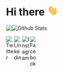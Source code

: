 # Hi there  <img src="https://github.com/ABSphreak/ABSphreak/blob/master/gifs/Hi.gif" width="30px">

<a href="https://github.com/0x1e0000">
  <img align="left" src="https://github-readme-stats.vercel.app/api/top-langs/?username=0x1e0000&theme=radical" />
</a>

![Github Stats](https://github-readme-stats.vercel.app/api?username=0x1e0000&&show_icons=true&theme=radical&line_height=27)

<a href="https://twitter.com/bboyaitsi">
  <img align="left" alt="Twitter" width="22px" src="https://cdn.jsdelivr.net/npm/simple-icons@v3/icons/twitter.svg" />
</a>
<a href="https://www.linkedin.com/in/mohamed-ait-si-mhand-a4b687161/">
  <img align="left" alt="Linkedin" width="22px" src="https://cdn.jsdelivr.net/npm/simple-icons@v3/icons/linkedin.svg" />
</a>
<a href="https://www.instagram.com/bboyaitsi/">
  <img align="left" alt="Instagram" width="22px" src="https://cdn.jsdelivr.net/npm/simple-icons@v3/icons/instagram.svg" />
</a>
<a href="https://www.facebook.com/0x10000/">
  <img align="left" alt="Facebook" width="22px" src="https://cdn.jsdelivr.net/npm/simple-icons@v3/icons/facebook.svg" />
</a>

<!--
**0x1e0000/0x1e0000** is a ✨ _special_ ✨ repository because its `README.md` (this file) appears on your GitHub profile.

Here are some ideas to get you started:

- 🔭 I’m currently working on ...
- 🌱 I’m currently learning ...
- 👯 I’m looking to collaborate on ...
- 🤔 I’m looking for help with ...
- 💬 Ask me about ...
- 📫 How to reach me: ...
- 😄 Pronouns: ...
- ⚡ Fun fact: ...
-->
